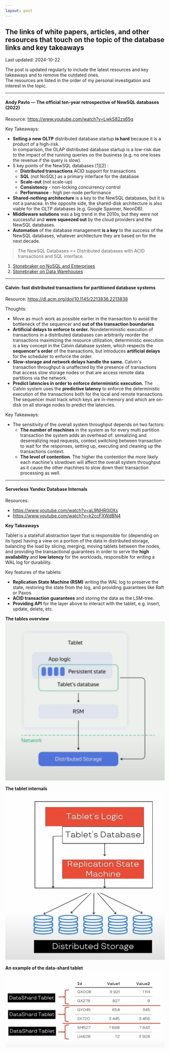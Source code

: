 ```yaml
---
layout: post
---
```


## The links of white papers, articles, and other resources that touch on the topic of the database links and key takeaways

Last updated: 2024-10-22

The post is updated regularly to include the latest resources and key takeaways and to remove the outdated ones. \
The resources are listed in the order of my personal investigation and interest in the topic.

---

#### Andy Pavlo — The official ten-year retrospective of NewSQL databases (2022)
Resource: https://www.youtube.com/watch?v=LwkS82zs65g

Key Takeaways:

- **Selling a new OLTP** distributed database startup **is hard** because it is a product of a high-risk. \
In comparison, the OLAP distributed database startup is a low-risk due to the impact of the running queries on the business 
(e.g. no one loses the revenue if the query is slow).
- 5 key points of the NewSQL databases [1][2] :
  - **Distributed transactions** ACID support for transactions
  - **SQL** (not NoSQL) as a primary interface for the database
  - **Scale-out** (not scale-up)
  - **Consistency** - non-locking concurrency control
  - **Performance** - high per-node performance
- **Shared-nothing architecture** is a key to the NewSQL databases, but it is not a panacea. In the opposite side, the 
shared-disk architecture is also viable for the OLTP databases (e.g. Google Spanner, NeonDB).
- **Middleware solutions** was a big trend in the 2010s, but they were not successful and **were squeezed out** by 
the cloud providers and the NewSQL databases.
- **Automation** of the database management **is a key** to the success of the NewSQL databases, whatever architecture 
they are based on for the next decade.

> The NewSQL Databases == Distributed databases with ACID transactions and SQL interface.

1. [Stonebraker on NoSQL and Enterprises](https://dl.acm.org/doi/pdf/10.1145/1978542.1978546)
2. [Stonebraker on Data Warehouses](https://dl.acm.org/doi/pdf/10.1145/1941487.1941491)

---

#### Calvin: fast distributed transactions for partitioned database systems
Resource: https://dl.acm.org/doi/10.1145/2213836.2213838

Thoughts:

- Move as much work as possible earlier in the transaction to avoid the bottleneck of the sequencer and **out of the
transaction boundaries**.
- **Artificial delays to enforce tx order.** Nondeterministic execution of transactions in a distributed databases can arbitrarily reorder the transactions maximizing
the resource utilization, deterministic execution is a key concept in the Calvin database system, which respects the
**sequencer's order** of the transactions, but introduces **artificial delays** for the scheduler to enforce the order.
- **Slow-storage and network delays handle the same.** Calvin's transaction throughput is unaffected by the presence of transactions that access slow storage nodes or 
that are access remote data partitions via the network. 
- **Predict latencies in order to enforce deterministic execution.** The Calvin system uses the **predictive latency** 
to enforce the deterministic execution of the transactions both for the local and remote transactions. The sequencer
must track which keys are in-memory and which are on-disk on all storage nodes to predict the latencies.

Key Takeaways:

- The sensitivity of the overall system throughput depends on two factors:
  - **The number of machines** in the system as for every multi partition transaction the system adds an overhead of:
  serealizing and deserealizing read requests, context switching between transaction to wait for the responses, setting 
  up, executing and cleaning up the transactions context.
  - **The level of contention**. The higher the contention the more likely each machine's slowdown will affect the overall
  system throughput as it cause the other machines to slow down their transaction processing as well. 
  

---

#### Serverless Yandex Database Internals

Resources: 
- https://www.youtube.com/watch?v=aL9NHR0i0Xs
- https://www.youtube.com/watch?v=k2ccFXWdBN4

**Key Takeaways**

Tablet is a statefull abstraction layer that is responsible for (depending on its type) having a view on a portion 
of the data in distributed storage, balancing the load by slicing, merging, moving tablets between the nodes,
and providing the transactional guarantees in order to serve the **high availability** and **low latency** for the
workloads, responsible for writing a WAL log for durability.

Key features of the tablets:
- **Replication State Machine (RSM)** writing the WAL log to preserve the state, restoring the state from the log, and
providing guarantees like Raft or Paxos.
- **ACID transaction guarantees** and storing the data as the LSM-tree.
- **Providing API** for the layer above to interact with the tablet, e.g. insert, update, delete, etc.

**The tables overview**
![ydb_tablet_abstraction_layer.png](../_img/ydb_tablet_abstraction_layer.png)

**The tablet internals**
![ydb_tablet_internals.png](../_img/ydb_tablet_internals.png)

**An example of the data-shard tablet**
![ydb_datashard_tablet.png](../_img/ydb_datashard_tablet.png)